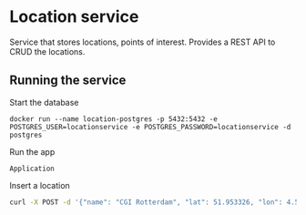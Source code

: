 # Location service

Service that stores locations, points of interest. Provides a REST API to CRUD the locations.

## Running the service

Start the database 

    docker run --name location-postgres -p 5432:5432 -e POSTGRES_USER=locationservice -e POSTGRES_PASSWORD=locationservice -d postgres

Run the app

    Application
    

Insert a location

```bash
curl -X POST -d '{"name": "CGI Rotterdam", "lat": 51.953326, "lon": 4.5586302}' -H 'Content-Type: application/json' localhost:8080/v1/locations
```
